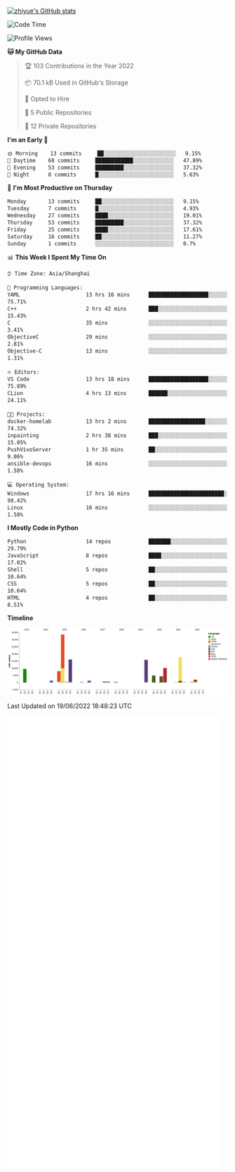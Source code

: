 
[![zhiyue's GitHub stats](https://github-readme-stats.vercel.app/api?username=zhiyue)](https://github.com/anuraghazra/github-readme-stats&&show_icons=true)

<!--START_SECTION:waka-->
![Code Time](http://img.shields.io/badge/Code%20Time-0%20secs-blue)

![Profile Views](http://img.shields.io/badge/Profile%20Views-3-blue)

**🐱 My GitHub Data** 

> 🏆 103 Contributions in the Year 2022
 > 
> 📦 70.1 kB Used in GitHub's Storage 
 > 
> 💼 Opted to Hire
 > 
> 📜 5 Public Repositories 
 > 
> 🔑 12 Private Repositories  
 > 
**I'm an Early 🐤** 

```text
🌞 Morning    13 commits     ██░░░░░░░░░░░░░░░░░░░░░░░   9.15% 
🌆 Daytime    68 commits     ████████████░░░░░░░░░░░░░   47.89% 
🌃 Evening    53 commits     █████████░░░░░░░░░░░░░░░░   37.32% 
🌙 Night      8 commits      █░░░░░░░░░░░░░░░░░░░░░░░░   5.63%

```
📅 **I'm Most Productive on Thursday** 

```text
Monday       13 commits     ██░░░░░░░░░░░░░░░░░░░░░░░   9.15% 
Tuesday      7 commits      █░░░░░░░░░░░░░░░░░░░░░░░░   4.93% 
Wednesday    27 commits     ████░░░░░░░░░░░░░░░░░░░░░   19.01% 
Thursday     53 commits     █████████░░░░░░░░░░░░░░░░   37.32% 
Friday       25 commits     ████░░░░░░░░░░░░░░░░░░░░░   17.61% 
Saturday     16 commits     ██░░░░░░░░░░░░░░░░░░░░░░░   11.27% 
Sunday       1 commits      ░░░░░░░░░░░░░░░░░░░░░░░░░   0.7%

```


📊 **This Week I Spent My Time On** 

```text
⌚︎ Time Zone: Asia/Shanghai

💬 Programming Languages: 
YAML                     13 hrs 16 mins      ███████████████████░░░░░░   75.71% 
C++                      2 hrs 42 mins       ███░░░░░░░░░░░░░░░░░░░░░░   15.43% 
C                        35 mins             ░░░░░░░░░░░░░░░░░░░░░░░░░   3.41% 
ObjectiveC               29 mins             ░░░░░░░░░░░░░░░░░░░░░░░░░   2.81% 
Objective-C              13 mins             ░░░░░░░░░░░░░░░░░░░░░░░░░   1.31%

🔥 Editors: 
VS Code                  13 hrs 18 mins      ███████████████████░░░░░░   75.89% 
CLion                    4 hrs 13 mins       ██████░░░░░░░░░░░░░░░░░░░   24.11%

🐱‍💻 Projects: 
docker-homelab           13 hrs 2 mins       ██████████████████░░░░░░░   74.32% 
inpainting               2 hrs 38 mins       ███░░░░░░░░░░░░░░░░░░░░░░   15.05% 
PushVivoServer           1 hr 35 mins        ██░░░░░░░░░░░░░░░░░░░░░░░   9.06% 
ansible-devops           16 mins             ░░░░░░░░░░░░░░░░░░░░░░░░░   1.58%

💻 Operating System: 
Windows                  17 hrs 16 mins      ████████████████████████░   98.42% 
Linux                    16 mins             ░░░░░░░░░░░░░░░░░░░░░░░░░   1.58%

```

**I Mostly Code in Python** 

```text
Python                   14 repos            ███████░░░░░░░░░░░░░░░░░░   29.79% 
JavaScript               8 repos             ████░░░░░░░░░░░░░░░░░░░░░   17.02% 
Shell                    5 repos             ██░░░░░░░░░░░░░░░░░░░░░░░   10.64% 
CSS                      5 repos             ██░░░░░░░░░░░░░░░░░░░░░░░   10.64% 
HTML                     4 repos             ██░░░░░░░░░░░░░░░░░░░░░░░   8.51%

```


**Timeline**

![Chart not found](https://raw.githubusercontent.com/zhiyue/zhiyue/main/charts/bar_graph.png) 


 Last Updated on 19/06/2022 18:48:23 UTC
<!--END_SECTION:waka-->

<!-- [![Top Langs](https://github-readme-stats.vercel.app/api/top-langs/?username=zhiyue)](https://github.com/anuraghazra/github-readme-stats) -->

![](./github-metrics.svg)

